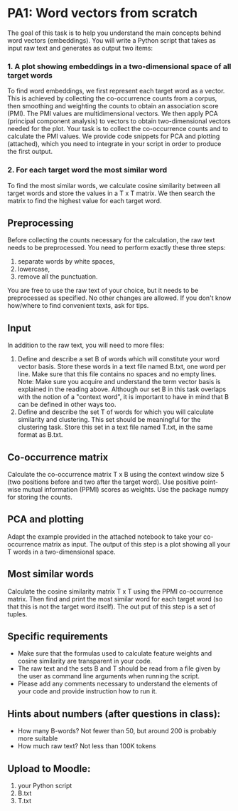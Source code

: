 # PA1: Word vectors from scratch 

The goal of this task is to help you understand the main concepts behind word vectors (embeddings). You will write a Python script that takes as input raw text and generates as output two items:

### 1. A plot showing embeddings in a two-dimensional space of all target words

To find word embeddings, we first represent each target word as a vector. This is achieved by collecting the co-occurrence counts from a corpus, then smoothing and weighting the counts to obtain an association score (PMI). The PMI values are multidimensional vectors. We then apply PCA (principal component analysis) to vectors to obtain two-dimensional vectors needed for the plot. Your task is to collect the co-occurrence counts and to calculate the PMI values. We provide code snippets for PCA and plotting (attached), which you need to integrate in your script in order to produce the first output.

### 2. For each target word the most similar word

To find the most similar words, we calculate cosine similarity between all target words and store the values in a T x T matrix. We then search the matrix to find the highest value for each target word.

## Preprocessing

Before collecting the counts necessary for the calculation, the raw text needs to be preprocessed. You need to perform exactly these three steps: 
1) separate words by white spaces, 
2) lowercase, 
3) remove all the punctuation.

You are free to use the raw text of your choice, but it needs to be preprocessed as specified. No other changes are allowed. If you don't know how/where to find convenient texts, ask for tips. 

## Input 

In addition to the raw text, you will need to more files:

1. Define and describe a set B of words which will constitute your word vector basis. Store these words in a text file named B.txt, one word per line. Make sure that this file contains no spaces and no empty lines.
    Note: Make sure you acquire and understand the term vector basis is explained in the reading above. Although our set B in this task overlaps with the notion of a "context word", it is important to have in mind that B can be defined in other ways too.  
2. Define and describe the set T of words for which you will calculate similarity and clustering. This set should be meaningful for the clustering task. Store this set in a text file named T.txt, in the same format as B.txt.

## Co-occurrence matrix

Calculate the co-occurrence matrix T x B using the context window size 5 (two positions before and two after the target word). Use positive point-wise mutual information (PPMI) scores as weights. Use the package numpy for storing the counts.

## PCA and plotting

Adapt the example provided in the attached notebook to take your co-occurrence matrix as input. The output of this step is a plot showing all your T words in a two-dimensional space. 

## Most similar words

Calculate the cosine similarity matrix T x T using the PPMI co-occurrence matrix. Then find and print the most similar word for each target word (so that this is not the target word itself). The out put of this step is a set of tuples.

## Specific requirements

- Make sure that the formulas used to calculate feature weights and cosine similarity are transparent in your code.
- The raw text and the sets B and T should be read from a file given by the user as command line arguments when running the script.
- Please add any comments necessary to understand the elements of your code and provide instruction how to run it.

## Hints about numbers (after questions in class):

- How many B-words? Not fewer than 50, but around 200 is probably more suitable 
- How much raw text? Not less than 100K tokens 

## Upload to Moodle: 

1. your Python script
2. B.txt
3. T.txt
